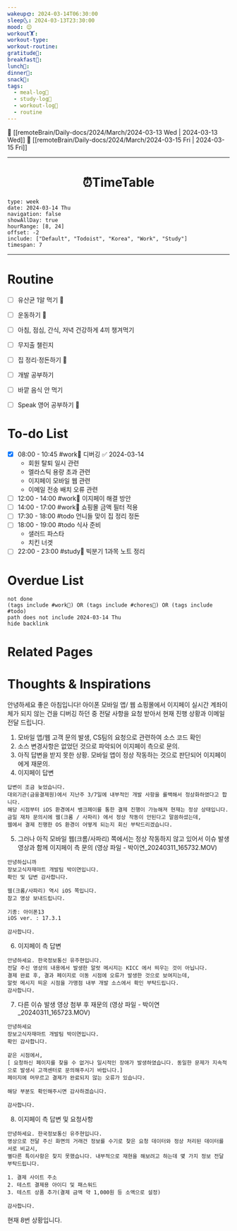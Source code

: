 ```yaml
---
wakeup🌞: 2024-03-14T06:30:00
sleep🌜: 2024-03-13T23:30:00
mood: 😌
workout🏋️: 
workout-type: 
workout-routine: 
gratitude🙏: 
breakfast🍳: 
lunch🍚: 
dinner🥗: 
snack🍬: 
tags:
  - meal-log📝
  - study-log📓
  - workout-log💪
  - routine
---
```


🔺 [[remoteBrain/Daily-docs/2024/March/2024-03-13 Wed | 2024-03-13 Wed]]
🔻 [[remoteBrain/Daily-docs/2024/March/2024-03-15 Fri | 2024-03-15 Fri]]
___
<h1> <center>⏰TimeTable </center> </h1>

```gEvent
type: week
date: 2024-03-14 Thu
navigation: false
showAllDay: true
hourRange: [8, 24]
offset: -2
include: ["Default", "Todoist", "Korea", "Work", "Study"]
timespan: 7
```

--- 


# Routine 

- [ ] 유산균 1알 먹기 🔼 
- [ ] 운동하기 🔼
- [ ] 아침, 점심, 간식, 저녁 건강하게 4끼 챙겨먹기
- [ ] 무지출 챌린지 
- [ ] 집 정리·정돈하기 🔼
- [ ] 개발 공부하기
- [ ] 바깥 음식 안 먹기 
- [ ] Speak 영어 공부하기 🔼 


# To-do List

- [x] 08:00 - 10:45 #work💼 디버깅 ✅ 2024-03-14
	- 회원 탈퇴 일시 관련
	- 엘라스틱 용량 초과 관련
	- 이지페이 모바일 웹 관련
	- 이메일 전송 배치 오류 관련
- [ ] 12:00 - 14:00 #work💼 이지페이 해결 방안
- [ ] 14:00 - 17:00 #work💼 쇼핑몰 금액 필터 적용
- [ ] 17:30 - 18:00 #todo 언니들 맞이 집 정리 정돈
- [ ] 18:00 - 19:00 #todo 식사 준비 
	- 샐러드 파스타
	- 치킨 너겟
- [ ] 22:00 - 23:00 #study📓 빅분기 1과목 노트 정리

# Overdue List
```tasks
not done
(tags include #work💼) OR (tags include #chores🧺) OR (tags include #todo)
path does not include 2024-03-14 Thu
hide backlink
```

# Related Pages



# Thoughts & Inspirations



안녕하세요 좋은 아침입니다! 
아이폰 모바일 앱/ 웹 쇼핑몰에서 이지페이 실시간 계좌이체가 되지 않는 건을 디버깅 하던 중 전달 사항을 요청 받아서 현재 진행 상황과 이메일 전달 드립니다. 

1. 모바일 앱/웹 고객 문의 발생, CS팀의 요청으로 관련하여 소스 코드 확인 
2. 소스 변경사항은 없었던 것으로 파악되어 이지페이 측으로 문의. 
3. 아직 답변을 받지 못한 상황. 모바일 앱이 정상 작동하는 것으로 판단되어 이지페이에게 재문의. 
4. 이지페이 답변
```
답변이 조금 늦었습니다.
대외기관(금융결제원)에서 지난주 3/7일에 내부적인 개발 사항을 롤백해서 정상화하였다고 합니다.
해당 시점부터 iOS 환경에서 뱅크페이를 통한 결제 진행이 가능해져 현재는 정상 상태입니다.
금일 재차 문의시에 웹(크롬 / 사파리) 에서 정상 작동이 안된다고 말씀하셨는데, 
웹에서 결제 진행한 OS 환경이 어떻게 되는지 회신 부탁드리겠습니다.
```

5. 그러나 아직 모바일 웹(크롬/사파리) 쪽에서는 정상 작동하지 않고 있어서 이슈 발생 영상과 함께 이지페이 측 문의 (영상 파일 - 박이연_20240311_165732.MOV)
```
안녕하십니까 
장보고식자재마트 개발팀 박이연입니다.
확인 및 답변 감사합니다. 

웹(크롬/사파리) 역시 iOS 쪽입니다.
참고 영상 보내드립니다. 

기종: 아이폰13
iOS ver. : 17.3.1

감사합니다.
```

6. 이지페이 측 답변
```
안녕하세요. 한국정보통신 유주현입니다.
전달 주신 영상의 내용에서 발생한 알럿 메시지는 KICC 에서 띄우는 것이 아닙니다.
결제 완료 후, 결과 페이지로 이동 시점에 오류가 발생한 것으로 보여지는데,
알럿 메시지 띄운 시점을 가맹점 내부 개발 소스에서 확인 부탁드립니다.
감사합니다.
```

7. 다른 이슈 발생 영상 첨부 후 재문의 (영상 파일 - 박이연_20240311_165723.MOV)
```
안녕하세요 
장보고식자재마트 개발팀 박이연입니다.
확인 감사합니다.

같은 시점에서, 
[ 요청하신 페이지를 찾을 수 없거나 일시적인 장애가 발생하였습니다. 동일한 문제가 지속적으로 발생시 고객센터로 문의해주시기 바랍니다.] 
페이지에 머무르고 결제가 완료되지 않는 오류가 있습니다.

해당 부분도 확인해주시면 감사하겠습니다. 

감사합니다.
```

8. 이지페이 측 답변 및 요청사항 
```
안녕하세요. 한국정보통신 유주현입니다.
영상으로 전달 주신 화면의 거래건 정보를 수기로 찾은 요청 데이터와 정상 처리된 데이터를 서로 비교시, 
별다른 특이사항은 찾지 못했습니다. 내부적으로 재현을 해보려고 하는데 몇 가지 정보 전달 부탁드립니다.

1. 결제 사이트 주소
2. 테스트 결제용 아이디 및 패스워드
3. 테스트 상품 추가(결제 금액 약 1,000원 등 소액으로 설정)

감사합니다.
```


현재 8번 상황입니다. 